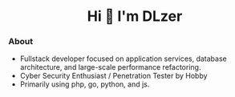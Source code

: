 <h1 align="center"> Hi 👋 I'm DLzer </h1> 

### About
- Fullstack developer focused on application services, database architecture, and large-scale performance refactoring.
- Cyber Security Enthusiast / Penetration Tester by Hobby
- Primarily using php, go, python, and js.

